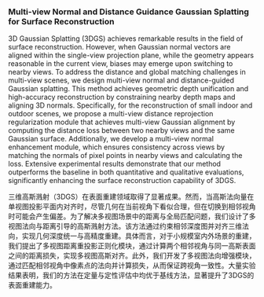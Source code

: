 ### Multi-view Normal and Distance Guidance Gaussian Splatting for Surface Reconstruction

3D Gaussian Splatting (3DGS) achieves remarkable results in the field of surface reconstruction. However, when Gaussian normal vectors are aligned within the single-view projection plane, while the geometry appears reasonable in the current view, biases may emerge upon switching to nearby views. To address the distance and global matching challenges in multi-view scenes, we design multi-view normal and distance-guided Gaussian splatting. This method achieves geometric depth unification and high-accuracy reconstruction by constraining nearby depth maps and aligning 3D normals. Specifically, for the reconstruction of small indoor and outdoor scenes, we propose a multi-view distance reprojection regularization module that achieves multi-view Gaussian alignment by computing the distance loss between two nearby views and the same Gaussian surface. Additionally, we develop a multi-view normal enhancement module, which ensures consistency across views by matching the normals of pixel points in nearby views and calculating the loss. Extensive experimental results demonstrate that our method outperforms the baseline in both quantitative and qualitative evaluations, significantly enhancing the surface reconstruction capability of 3DGS.

三维高斯溅射（3DGS）在表面重建领域取得了显著成果。然而，当高斯法向量在单视图投影平面内对齐时，尽管几何在当前视角下看似合理，但在切换到相邻视角时可能会产生偏差。为了解决多视图场景中的距离与全局匹配问题，我们设计了多视图法向与距离引导的高斯溅射方法。该方法通过约束相邻深度图并对齐三维法向，实现几何深度统一与高精度重建。具体而言，对于小规模室内外场景的重建，我们提出了多视图距离重投影正则化模块，通过计算两个相邻视角与同一高斯表面之间的距离损失，实现多视图高斯对齐。此外，我们开发了多视图法向增强模块，通过匹配相邻视角中像素点的法向并计算损失，从而保证跨视角一致性。大量实验结果表明，我们的方法在定量与定性评估中均优于基线方法，显著提升了3DGS的表面重建能力。
